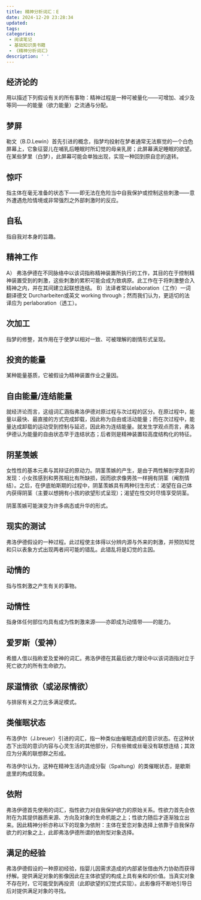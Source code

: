 ```yaml
---
title: 精神分析词汇：E
date: 2024-12-20 23:28:34
updated:
tags:
categories:
 - 阅读笔记
 - 基础知识类书籍
 - 《精神分析词汇》
description: ' '
---
```

##  经济论的

用以描述下列假设有关的所有事物：精神过程是一种可被量化——可增加、减少及等同——的能量（欲力能量）之流通与分配。

## 梦屏

勒文（B.D.Lewin）首先引进的概念，指梦均投射在梦者通常无法察觉的一个白色屏幕上，它象征婴儿在哺乳后睡眠时所幻觉的母亲乳房；此屏幕满足睡眠的欲望。在某些梦里（白梦），此屏幕可能会单独出现，实现一种回到原自恋的退转。

## 惊吓

指主体在毫无准备的状态下——即无法在危险当中自我保护或控制这些刺激——意外遭遇危险情境或非常强烈之外部刺激时的反应。

## 自私

指自我对本身的旨趣。

## 精神工作

A） 弗洛伊德在不同脉络中以该词指称精神装置所执行的工作，其目的在于控制精神装置受到的刺激，这些刺激的累积可能会成为致病原。此工作在于将刺激整合入精神之内，并在其间建立起联想连结。
B）法译者常以elaboration（工作）一词翻译德文 Durcharbeiten或英文 working through；然而我们认为，更适切的法译应为 perlaboration（透工）。

## 次加工

指梦的修整，其作用在于使梦以相对一致、可被理解的剧情形式呈现。

## 投资的能量

某种能量基质，它被假设为精神装置作业之量因。

## 自由能量/连结能量

就经济论而言，这组词汇涵指弗洛伊德对原过程与次过程的区分。在原过程中，能量以最快、最直接的方式完成卸载，因此称为自由或活动能量；而在次过程中，能量达成卸载的运动受到控制与延迟，因此称为连结能量。就发生学观点而言，弗洛伊德认为能量的自由状态早于连结状态；后者则是精神装置较高度结构化的特征。

## 阴茎羡嫉

女性性的基本元素与其辩证的原动力。阴茎羡嫉的产生，是由于两性解剖学差异的发现：小女孩感到和男孩相比有所缺损，因而欲求像男孩一样拥有阴茎（阉割情结）。之后，在伊底帕斯期的过程中，阴茎羡嫉具有两种衍生形式：渴望在自己体内获得阴茎（主要以想拥有小孩的欲望形式呈现）；渴望在性交时尽情享受阴茎。

阴茎羡嫉可能演变为许多病态或升华的形式。

## 现实的测试

弗洛伊德假设的一种过程。此过程使主体得以分辨内源与外来的刺激，并预防知觉和只以表象方式出现两者间可能的错乱。此错乱将是幻觉的主因。

## 动情的

指与性刺激之产生有关的事物。

## 动情性

指身体任何部位均具有成为性刺激来源——亦即成为动情带——的能力。

## 爱罗斯（爱神）

希腊人借以指称爱及爱神的词汇。弗洛伊德在其最后欲力理论中以该词涵指对立于死亡欲力的所有生命欲力。

## 尿道情欲（或泌尿情欲）

与排尿有关之力比多满足模式。

## 类催眠状态

布洛伊尔（J.breuer）引进的词汇，指一种类似由催眠造成的意识状态。在这种状态下出现的意识内容与心灵生活的其他部分，只有些微或丝毫没有联想连结；其效应为分离的联想群之形成。

布洛伊尔认为，这种在精神生活内造成分裂（Spaltung）的类催眠状态，是歇斯底里的构成现象。

## 依附

弗洛伊德首先使用的词汇，指性欲力对自我保护欲力的原始关系。性欲力首先会依附在为其提供器质来源、方向及对象的生命机能之上；性欲力随后才逐渐独立出来。因此精神分析亦称以下的现象为依附：主体在爱恋对象选择上依靠于自我保存欲力的对象之上，此即弗洛伊德所谓的依附型对象选择。

## 满足的经验

弗洛伊德假设的一种原初经验，指婴儿因需求造成的内部紧张借由外力协助而获得纾解。提供满足对象的影像因此在主体欲望的构成上具有亲和的价值。当真实对象不存在时，它可能受到再投资（此即欲望的幻觉式实现）。此影像将不断地引导日后对提供满足对象的寻找。


